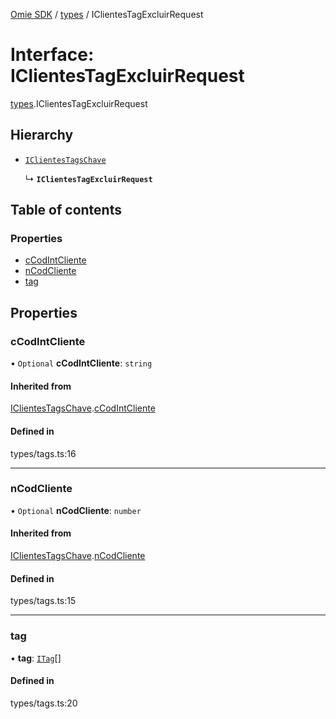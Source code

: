 [Omie SDK](../README.md) / [types](../modules/types.md) / IClientesTagExcluirRequest

# Interface: IClientesTagExcluirRequest

[types](../modules/types.md).IClientesTagExcluirRequest

## Hierarchy

- [`IClientesTagsChave`](types.IClientesTagsChave.md)

  ↳ **`IClientesTagExcluirRequest`**

## Table of contents

### Properties

- [cCodIntCliente](types.IClientesTagExcluirRequest.md#ccodintcliente)
- [nCodCliente](types.IClientesTagExcluirRequest.md#ncodcliente)
- [tag](types.IClientesTagExcluirRequest.md#tag)

## Properties

### cCodIntCliente

• `Optional` **cCodIntCliente**: `string`

#### Inherited from

[IClientesTagsChave](types.IClientesTagsChave.md).[cCodIntCliente](types.IClientesTagsChave.md#ccodintcliente)

#### Defined in

types/tags.ts:16

___

### nCodCliente

• `Optional` **nCodCliente**: `number`

#### Inherited from

[IClientesTagsChave](types.IClientesTagsChave.md).[nCodCliente](types.IClientesTagsChave.md#ncodcliente)

#### Defined in

types/tags.ts:15

___

### tag

• **tag**: [`ITag`](types.ITag.md)[]

#### Defined in

types/tags.ts:20
